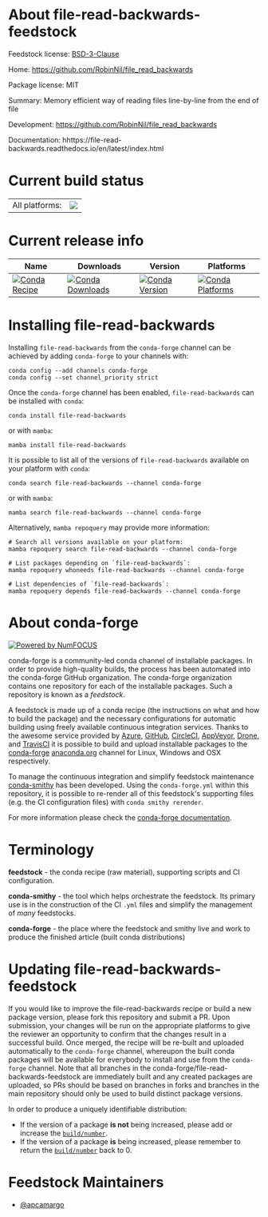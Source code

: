 About file-read-backwards-feedstock
===================================

Feedstock license: [BSD-3-Clause](https://github.com/conda-forge/file-read-backwards-feedstock/blob/main/LICENSE.txt)

Home: https://github.com/RobinNil/file_read_backwards

Package license: MIT

Summary: Memory efficient way of reading files line-by-line from the end of file

Development: https://github.com/RobinNil/file_read_backwards

Documentation: hhttps://file-read-backwards.readthedocs.io/en/latest/index.html

Current build status
====================


<table><tr><td>All platforms:</td>
    <td>
      <a href="https://dev.azure.com/conda-forge/feedstock-builds/_build/latest?definitionId=26313&branchName=main">
        <img src="https://dev.azure.com/conda-forge/feedstock-builds/_apis/build/status/file-read-backwards-feedstock?branchName=main">
      </a>
    </td>
  </tr>
</table>

Current release info
====================

| Name | Downloads | Version | Platforms |
| --- | --- | --- | --- |
| [![Conda Recipe](https://img.shields.io/badge/recipe-file--read--backwards-green.svg)](https://anaconda.org/conda-forge/file-read-backwards) | [![Conda Downloads](https://img.shields.io/conda/dn/conda-forge/file-read-backwards.svg)](https://anaconda.org/conda-forge/file-read-backwards) | [![Conda Version](https://img.shields.io/conda/vn/conda-forge/file-read-backwards.svg)](https://anaconda.org/conda-forge/file-read-backwards) | [![Conda Platforms](https://img.shields.io/conda/pn/conda-forge/file-read-backwards.svg)](https://anaconda.org/conda-forge/file-read-backwards) |

Installing file-read-backwards
==============================

Installing `file-read-backwards` from the `conda-forge` channel can be achieved by adding `conda-forge` to your channels with:

```
conda config --add channels conda-forge
conda config --set channel_priority strict
```

Once the `conda-forge` channel has been enabled, `file-read-backwards` can be installed with `conda`:

```
conda install file-read-backwards
```

or with `mamba`:

```
mamba install file-read-backwards
```

It is possible to list all of the versions of `file-read-backwards` available on your platform with `conda`:

```
conda search file-read-backwards --channel conda-forge
```

or with `mamba`:

```
mamba search file-read-backwards --channel conda-forge
```

Alternatively, `mamba repoquery` may provide more information:

```
# Search all versions available on your platform:
mamba repoquery search file-read-backwards --channel conda-forge

# List packages depending on `file-read-backwards`:
mamba repoquery whoneeds file-read-backwards --channel conda-forge

# List dependencies of `file-read-backwards`:
mamba repoquery depends file-read-backwards --channel conda-forge
```


About conda-forge
=================

[![Powered by
NumFOCUS](https://img.shields.io/badge/powered%20by-NumFOCUS-orange.svg?style=flat&colorA=E1523D&colorB=007D8A)](https://numfocus.org)

conda-forge is a community-led conda channel of installable packages.
In order to provide high-quality builds, the process has been automated into the
conda-forge GitHub organization. The conda-forge organization contains one repository
for each of the installable packages. Such a repository is known as a *feedstock*.

A feedstock is made up of a conda recipe (the instructions on what and how to build
the package) and the necessary configurations for automatic building using freely
available continuous integration services. Thanks to the awesome service provided by
[Azure](https://azure.microsoft.com/en-us/services/devops/), [GitHub](https://github.com/),
[CircleCI](https://circleci.com/), [AppVeyor](https://www.appveyor.com/),
[Drone](https://cloud.drone.io/welcome), and [TravisCI](https://travis-ci.com/)
it is possible to build and upload installable packages to the
[conda-forge](https://anaconda.org/conda-forge) [anaconda.org](https://anaconda.org/)
channel for Linux, Windows and OSX respectively.

To manage the continuous integration and simplify feedstock maintenance
[conda-smithy](https://github.com/conda-forge/conda-smithy) has been developed.
Using the ``conda-forge.yml`` within this repository, it is possible to re-render all of
this feedstock's supporting files (e.g. the CI configuration files) with ``conda smithy rerender``.

For more information please check the [conda-forge documentation](https://conda-forge.org/docs/).

Terminology
===========

**feedstock** - the conda recipe (raw material), supporting scripts and CI configuration.

**conda-smithy** - the tool which helps orchestrate the feedstock.
                   Its primary use is in the construction of the CI ``.yml`` files
                   and simplify the management of *many* feedstocks.

**conda-forge** - the place where the feedstock and smithy live and work to
                  produce the finished article (built conda distributions)


Updating file-read-backwards-feedstock
======================================

If you would like to improve the file-read-backwards recipe or build a new
package version, please fork this repository and submit a PR. Upon submission,
your changes will be run on the appropriate platforms to give the reviewer an
opportunity to confirm that the changes result in a successful build. Once
merged, the recipe will be re-built and uploaded automatically to the
`conda-forge` channel, whereupon the built conda packages will be available for
everybody to install and use from the `conda-forge` channel.
Note that all branches in the conda-forge/file-read-backwards-feedstock are
immediately built and any created packages are uploaded, so PRs should be based
on branches in forks and branches in the main repository should only be used to
build distinct package versions.

In order to produce a uniquely identifiable distribution:
 * If the version of a package **is not** being increased, please add or increase
   the [``build/number``](https://docs.conda.io/projects/conda-build/en/latest/resources/define-metadata.html#build-number-and-string).
 * If the version of a package **is** being increased, please remember to return
   the [``build/number``](https://docs.conda.io/projects/conda-build/en/latest/resources/define-metadata.html#build-number-and-string)
   back to 0.

Feedstock Maintainers
=====================

* [@apcamargo](https://github.com/apcamargo/)

